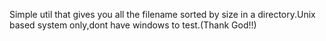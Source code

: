 Simple util that gives you all the filename sorted by size in a directory.Unix based system only,dont have windows to test.(Thank God!!)

